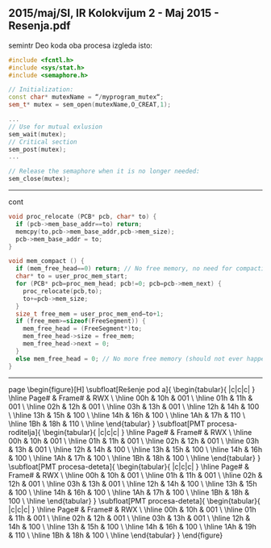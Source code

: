 2015/maj/SI, IR Kolokvijum 2 - Maj 2015 - Resenja.pdf
--------------------------------------------------------------------------------
semintr
Deo koda oba procesa izgleda isto:
```cpp
#include <fcntl.h>
#include <sys/stat.h>
#include <semaphore.h>

// Initialization:
const char* mutexName = “/myprogram_mutex“;
sem_t* mutex = sem_open(mutexName,O_CREAT,1);

...
// Use for mutual exlusion
sem_wait(mutex);
// Critical section
sem_post(mutex);
...

// Release the semaphore when it is no longer needed:
sem_close(mutex);
```

--------------------------------------------------------------------------------
cont
```cpp
void proc_relocate (PCB* pcb, char* to) {
  if (pcb->mem_base_addr==to) return;
  memcpy(to,pcb->mem_base_addr,pcb->mem_size);
  pcb->mem_base_addr = to;
}

void mem_compact () {
  if (mem_free_head==0) return; // No free memory, no need for compaction
  char* to = user_proc_mem_start;
  for (PCB* pcb=proc_mem_head; pcb!=0; pcb=pcb->mem_next) {
    proc_relocate(pcb,to);
    to+=pcb->mem_size;
  }
  size_t free_mem = user_proc_mem_end–to+1;
  if (free_mem>=sizeof(FreeSegment)) {
    mem_free_head = (FreeSegment*)to;
    mem_free_head->size = free_mem;
    mem_free_head->next = 0;
  }
  else mem_free_head = 0; // No more free memory (should not ever happen)
}
```

--------------------------------------------------------------------------------
page
\begin{figure}[H]
\subfloat[Rešenje pod a]{
\begin{tabular}{ |c|c|c| }
\hline
Page\# & Frame\# & RWX \\
\hline
00h & 10h & 001 \\
\hline
01h & 11h & 001 \\
\hline
02h & 12h & 001 \\
\hline
03h & 13h & 001 \\
\hline
12h & 14h & 100 \\
\hline
13h & 15h & 100 \\
\hline
14h & 16h & 100 \\
\hline
1Ah & 17h & 110 \\
\hline
1Bh & 18h & 110 \\
\hline
\end{tabular}
}
\subfloat[PMT procesa-roditelja]{
\begin{tabular}{ |c|c|c| }
\hline
Page\# & Frame\# & RWX \\
\hline
00h & 10h & 001 \\
\hline
01h & 11h & 001 \\
\hline
02h & 12h & 001 \\
\hline
03h & 13h & 001 \\
\hline
12h & 14h & 100 \\
\hline
13h & 15h & 100 \\
\hline
14h & 16h & 100 \\
\hline
1Ah & 17h & 100 \\
\hline
1Bh & 18h & 100 \\
\hline
\end{tabular}
}
\subfloat[PMT procesa-deteta]{
\begin{tabular}{ |c|c|c| }
\hline
Page\# & Frame\# & RWX \\
\hline
00h & 10h & 001 \\
\hline
01h & 11h & 001 \\
\hline
02h & 12h & 001 \\
\hline
03h & 13h & 001 \\
\hline
12h & 14h & 100 \\
\hline
13h & 15h & 100 \\
\hline
14h & 16h & 100 \\
\hline
1Ah & 17h & 100 \\
\hline
1Bh & 18h & 100 \\
\hline
\end{tabular}
}
\subfloat[PMT procesa-deteta]{
\begin{tabular}{ |c|c|c| }
\hline
Page\# & Frame\# & RWX \\
\hline
00h & 10h & 001 \\
\hline
01h & 11h & 001 \\
\hline
02h & 12h & 001 \\
\hline
03h & 13h & 001 \\
\hline
12h & 14h & 100 \\
\hline
13h & 15h & 100 \\
\hline
14h & 16h & 100 \\
\hline
1Ah & 19h & 110 \\
\hline
1Bh & 18h & 100 \\
\hline
\end{tabular}
}
\end{figure}
